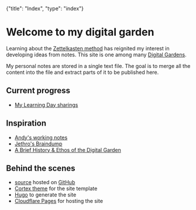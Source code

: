{"title": "Index", "type": "index"}

# Welcome to my digital garden

Learning about the [Zettelkasten method](https://en.wikipedia.org/wiki/Zettelkasten)
has reignited my interest in developing ideas from notes. This site is one among many
[Digital Gardens](https://github.com/MaggieAppleton/digital-gardeners#digital-garden-directory).

My personal notes are stored in a single text file. The goal is to merge all the
content into the file and extract parts of it to be published here.

## Current progress
* [My Learning Day sharings](/posts/learning_day/)

## Inspiration
* [Andy's working notes](https://notes.andymatuschak.org/)
* [Jethro's Braindump](https://braindump.jethro.dev/)
* [A Brief History & Ethos of the Digital Garden](https://maggieappleton.com/garden-history)

## Behind the scenes
* [source](https://github.com/melvinzhang/garden) hosted on [GitHub](https://github.com/)
* [Cortex theme](https://github.com/jethrokuan/cortex) for the site template
* [Hugo](https://gohugo.io/) to generate the site
* [Cloudflare Pages](https://pages.cloudflare.com/) for hosting the site

